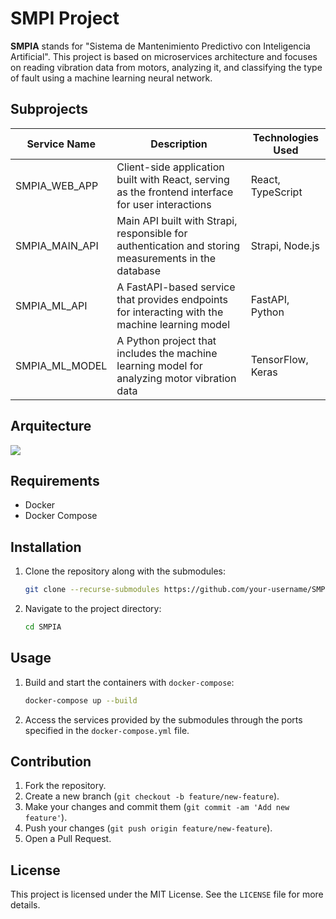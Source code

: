 # SMPI Project

**SMPIA** stands for "Sistema de Mantenimiento Predictivo con Inteligencia Artificial". This project is based on microservices architecture and focuses on reading vibration data from motors, analyzing it, and classifying the type of fault using a machine learning neural network.

## Subprojects

| Service Name   | Description                                                                                         | Technologies Used |
| -------------- | --------------------------------------------------------------------------------------------------- | ----------------- |
| SMPIA_WEB_APP  | Client-side application built with React, serving as the frontend interface for user interactions   | React, TypeScript |
| SMPIA_MAIN_API | Main API built with Strapi, responsible for authentication and storing measurements in the database | Strapi, Node.js   |
| SMPIA_ML_API   | A FastAPI-based service that provides endpoints for interacting with the machine learning model     | FastAPI, Python   |
| SMPIA_ML_MODEL | A Python project that includes the machine learning model for analyzing motor vibration data        | TensorFlow, Keras |

## Arquitecture

[![](https://mermaid.ink/img/pako:eNptkV9rgzAUxb_KJU8b1D3sUUbBfzDBbm5aCtMy0nhbZTWRJLaM2u--2E5dYS_qOfnlXDn3RJgokNhkJ2lTQurnHEC1m6ssspwsFcqcrHsfYBkZJ_ZASEhqKptScJwOfTxUDA2xwg24Uhynq8iL_nWT7qwSw5oneHvRFhDwQyUFr5HrMXOEA-8x5EpTfhlgFDDBwRfsCyV4om6Emv4EoKgkMl0ZJHUHz8lWgfvpxPEaniwLcvIeJCk4cZgTsKw5uNnCCV8MEI4x7v-kly2iG87P7mKh9E5i8hbdj3bQc4tXP4hGywPrwYLOE1zTiqsOguFkmtmPMIu4Gr_N_SlwGfUZ86Hvi-gcxlApOFa6hOc0jZMOnJyTGalR1rQqzIpPlwCiS6xNVbb5LHBL271pO-dng9JWi-SbM2Jr2eKMSNHuSmJv6V4Z1TYF1ehX1CykHt2G8g8hBn3-AVdBs6g?type=png)](https://mermaid.live/edit#pako:eNptkV9rgzAUxb_KJU8b1D3sUUbBfzDBbm5aCtMy0nhbZTWRJLaM2u--2E5dYS_qOfnlXDn3RJgokNhkJ2lTQurnHEC1m6ssspwsFcqcrHsfYBkZJ_ZASEhqKptScJwOfTxUDA2xwg24Uhynq8iL_nWT7qwSw5oneHvRFhDwQyUFr5HrMXOEA-8x5EpTfhlgFDDBwRfsCyV4om6Emv4EoKgkMl0ZJHUHz8lWgfvpxPEaniwLcvIeJCk4cZgTsKw5uNnCCV8MEI4x7v-kly2iG87P7mKh9E5i8hbdj3bQc4tXP4hGywPrwYLOE1zTiqsOguFkmtmPMIu4Gr_N_SlwGfUZ86Hvi-gcxlApOFa6hOc0jZMOnJyTGalR1rQqzIpPlwCiS6xNVbb5LHBL271pO-dng9JWi-SbM2Jr2eKMSNHuSmJv6V4Z1TYF1ehX1CykHt2G8g8hBn3-AVdBs6g)

## Requirements

-  Docker
-  Docker Compose

## Installation

1. Clone the repository along with the submodules:

   ```bash
   git clone --recurse-submodules https://github.com/your-username/SMPIA.git
   ```

2. Navigate to the project directory:

   ```bash
   cd SMPIA
   ```

## Usage

1. Build and start the containers with `docker-compose`:

   ```bash
   docker-compose up --build
   ```

2. Access the services provided by the submodules through the ports specified in the `docker-compose.yml` file.

## Contribution

1. Fork the repository.
2. Create a new branch (`git checkout -b feature/new-feature`).
3. Make your changes and commit them (`git commit -am 'Add new feature'`).
4. Push your changes (`git push origin feature/new-feature`).
5. Open a Pull Request.

## License

This project is licensed under the MIT License. See the `LICENSE` file for more details.

<!-- ## Contact

For any inquiries, you can contact [your-email@domain.com](mailto:your-email@domain.com). -->
